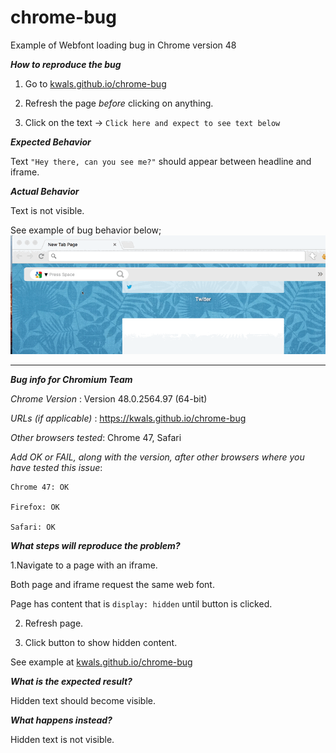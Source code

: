 # chrome-bug
Example of Webfont loading bug in Chrome version 48

***How to reproduce the bug***

1. Go to [kwals.github.io/chrome-bug](kwals.github.io/chrome-bug)

2. Refresh the page _before_ clicking on anything.

3. Click on the text -> `Click here and expect to see text below`


***Expected Behavior***

Text `"Hey there, can you see me?"` should appear between headline and iframe.


***Actual Behavior***

Text is not visible.

See example of bug behavior below;
![text does not load](/reproduce-bug.gif "How to Reproduce the Issue")





___________________________________________


***Bug info for Chromium Team***


_Chrome Version_ : Version 48.0.2564.97 (64-bit)

_URLs (if applicable)_ : https://kwals.github.io/chrome-bug

_Other browsers tested_: Chrome 47, Safari

_Add OK or FAIL, along with the version, after other browsers where you have tested this issue_:

    Chrome 47: OK
    
    Firefox: OK
    
    Safari: OK
    
    
    

***_What steps will reproduce the problem?_***


1.Navigate to a page with an iframe. 

  Both page and iframe request the same web font.
  
  Page has content that is `display: hidden` until button is clicked.
  
  
2. Refresh page.



3. Click button to show hidden content.


See example at [kwals.github.io/chrome-bug](kwals.github.io/chrome-bug)


***_What is the expected result?_***

Hidden text should become visible.


***_What happens instead?_***

Hidden text is not visible.

